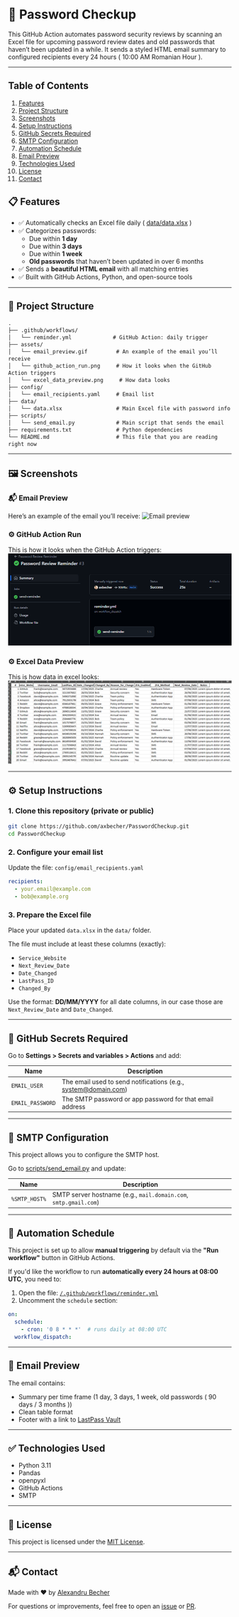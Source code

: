 
# 🔐 Password Checkup

This GitHub Action automates password security reviews by scanning an Excel file for upcoming password review dates and old passwords that haven’t been updated in a while. It sends a styled HTML email summary to configured recipients every 24 hours ( 10:00 AM Romanian Hour ).

---

## Table of Contents

1. [Features](#-features)
2. [Project Structure](#-project-structure)
3. [Screenshots](#️-screenshots)
4. [Setup Instructions](#-setup-instructions)
5. [GitHub Secrets Required](#-github-secrets-required)
6. [SMTP Configuration](#-smtp-configuration)
7. [Automation Schedule](#-automation-schedule)
8. [Email Preview](#-email-preview)
9. [Technologies Used](#-technologies-used)
10. [License](#-license)
11. [Contact](#-contact)


## 📋 Features

- ✅ Automatically checks an Excel file daily ( [data/data.xlsx](data/data.xlsx)  )
- ✅ Categorizes passwords:
  - Due within **1 day**
  - Due within **3 days**
  - Due within **1 week**
  - **Old passwords** that haven’t been updated in over 6 months
- ✅ Sends a **beautiful HTML email** with all matching entries
- ✅ Built with GitHub Actions, Python, and open-source tools

---

## 📁 Project Structure

```
.
├── .github/workflows/
│   └── reminder.yml             # GitHub Action: daily trigger
├── assets/
│   └── email_preview.gif         # An example of the email you’ll receive
│   └── github_action_run.png     # How it looks when the GitHub Action triggers
│   └── excel_data_preview.png     # How data looks
├── config/
│   └── email_recipients.yaml     # Email list
├── data/
│   └── data.xlsx                 # Main Excel file with password info
├── scripts/
│   └── send_email.py             # Main script that sends the email
├── requirements.txt              # Python dependencies
└── README.md                     # This file that you are reading right now
```

---

## 🖼️ Screenshots

### 📬 Email Preview
Here’s an example of the email you’ll receive:
![Email preview](https://i.imgur.com/8vLxGXb.gif)

### ⚙️ GitHub Action Run
This is how it looks when the GitHub Action triggers:
![GitHub Action run](assets/github_action_run.png)

### ⚙️ Excel Data Preview
This is how data in excel looks:
![Data Excel Preview](assets/excel_data_preview.png)

---

## ⚙️ Setup Instructions

### 1. Clone this repository (private or public)

```bash
git clone https://github.com/axbecher/PasswordCheckup.git
cd PasswordCheckup
```

### 2. Configure your email list

Update the file: `config/email_recipients.yaml`

```yaml
recipients:
  - your.email@example.com
  - bob@example.org
```

### 3. Prepare the Excel file

Place your updated `data.xlsx` in the `data/` folder.

The file must include at least these columns (exactly):

- `Service_Website`
- `Next_Review_Date`
- `Date_Changed`
- `LastPass_ID`
- `Changed_By`

Use the format: **DD/MM/YYYY** for all date columns, in our case those are `Next_Review_Date` and `Date_Changed`.

---

## 🔐 GitHub Secrets Required

Go to **Settings > Secrets and variables > Actions** and add:

| Name             | Description                         |
|------------------|-------------------------------------|
| `EMAIL_USER`     | The email used to send notifications (e.g., system@domain.com) |
| `EMAIL_PASSWORD` | The SMTP password or app password for that email address         |

--- 

## 📡 SMTP Configuration

This project allows you to configure the SMTP host.

Go to [scripts/send_email.py](scripts/send_email.py#L128) and update:

| Name         | Description                                                  |
|--------------|--------------------------------------------------------------|
| `%SMTP_HOST%`  | SMTP server hostname (e.g., `mail.domain.com`, `smtp.gmail.com`) |

---

## 🔁 Automation Schedule

This project is set up to allow **manual triggering** by default via the **"Run workflow"** button in GitHub Actions.

If you'd like the workflow to run **automatically every 24 hours at 08:00 UTC**, you need to:

1. Open the file: [`/.github/workflows/reminder.yml`](.github/workflows/reminder.yml#L4)
2. Uncomment the `schedule` section:

```yaml
on:
  schedule:
    - cron: '0 8 * * *'  # runs daily at 08:00 UTC
  workflow_dispatch:
```
---

## 💌 Email Preview

The email contains:

- Summary per time frame (1 day, 3 days, 1 week, old passwords ( 90 days / 3 months ))
- Clean table format
- Footer with a link to [LastPass Vault](https://lastpass.com/vault/)

---

## ✅ Technologies Used

- Python 3.11
- Pandas
- openpyxl
- GitHub Actions
- SMTP

---

## 📄 License

This project is licensed under the [MIT License](LICENSE).

---

## 📬 Contact

Made with ❤️ by [Alexandru Becher](https://axbecher.com/contact)

For questions or improvements, feel free to open an [issue](https://github.com/axbecher/PasswordCheckup/issues) or [PR](https://github.com/axbecher/PasswordCheckup/pulls).
